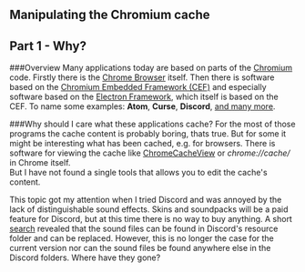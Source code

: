 ## Manipulating the Chromium cache
## Part 1 - Why?

###Overview
Many applications today are based on parts of the [Chromium](https://www.chromium.org/) code. Firstly there is the [Chrome Browser](https://www.google.com/chrome/) itself. Then there is software based on the [Chromium Embedded Framework (CEF)](https://bitbucket.org/chromiumembedded/) and especially software based on the [Electron Framework](http://electron.atom.io/), which itself is based on the CEF.
To name some examples: **Atom**, **Curse**, **Discord**, [and many more](http://electron.atom.io/apps/).


###Why should I care what these applications cache?
For the most of those programs the cache content is probably boring, thats true. But for some it might be interesting what has been cached, e.g. for browsers. There is software for viewing the cache like [ChromeCacheView](http://www.nirsoft.net/utils/chrome_cache_view.html) or *chrome://cache/* in Chrome itself.  
But I have not found a single tools that allows you to edit the cache's content.

This topic got my attention when I tried Discord and was annoyed by the lack of distinguishable sound effects. Skins and soundpacks will be a paid feature for Discord, but at this time there is no way to buy anything. A short [search](https://www.reddit.com/r/discordapp/comments/3r5pnt/any_word_on_custom_sound_effects/) revealed that the sound files can be found in Discord's resource folder and can be replaced. However, this is no longer the case for the current version nor can the sound files be found anywhere else in the Discord folders. Where have they gone?

